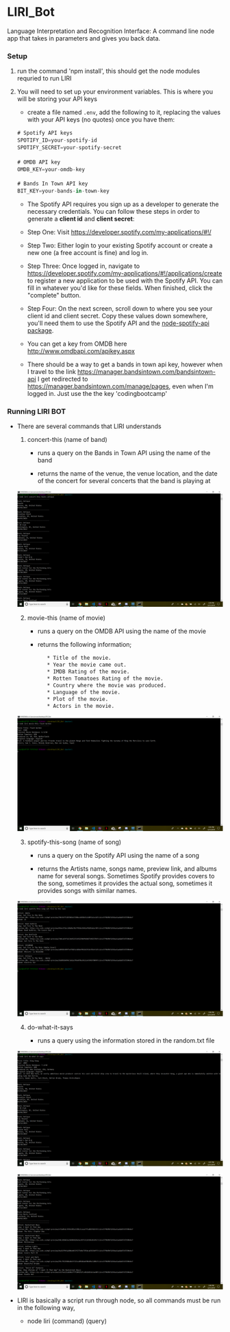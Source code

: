 # LIRI_Bot
Language Interpretation and Recognition Interface: A command line node app that takes in parameters and gives you back data.

### Setup
1. run the command 'npm install', this should get the node modules requried to run LIRI

2. You will need to set up your environment variables. This is where you will be storing your API keys

    * create a file named `.env`, add the following to it, replacing the values with your API keys (no quotes) once you have them:

    ```js
    # Spotify API keys
    SPOTIFY_ID=your-spotify-id
    SPOTIFY_SECRET=your-spotify-secret

    # OMDB API key
    OMDB_KEY=your-omdb-key

    # Bands In Town API key
    BIT_KEY=your-bands-in-town-key

    ```

    * The Spotify API requires you sign up as a developer to generate the necessary credentials. You can follow these steps in order to generate a **client id** and **client secret**:

   * Step One: Visit <https://developer.spotify.com/my-applications/#!/>

   * Step Two: Either login to your existing Spotify account or create a new one (a free account is fine) and log in.

   * Step Three: Once logged in, navigate to <https://developer.spotify.com/my-applications/#!/applications/create> to register a new application to be used with the Spotify API. You can fill in whatever you'd like for these fields. When finished, click the "complete" button.

   * Step Four: On the next screen, scroll down to where you see your client id and client secret. Copy these values down somewhere, you'll need them to use the Spotify API and the [node-spotify-api package](https://www.npmjs.com/package/node-spotify-api).

   * You can get a key from OMDB here <http://www.omdbapi.com/apikey.aspx>

   * There should be a way to get a bands in town api key, however when I travel to the link <https://manager.bandsintown.com/bandsintown-api> I get redirected to <https://manager.bandsintown.com/manage/pages>, even when I'm logged in. Just use the the key 'codingbootcamp'

### Running LIRI BOT

* There are several commands that LIRI understands

    1. concert-this (name of band)

        * runs a query on the Bands in Town API using the name of the band

        * returns the name of the venue, the venue location, and the date of the concert for several concerts that the band is playing at

    ![alt text][concert]

    2. movie-this (name of movie)

        * runs a query on the OMDB API using the name of the movie

        * returns the following information;

             ```
                * Title of the movie.
                * Year the movie came out.
                * IMDB Rating of the movie.
                * Rotten Tomatoes Rating of the movie.
                * Country where the movie was produced.
                * Language of the movie.
                * Plot of the movie.
                * Actors in the movie.
            ```
    ![alt text][movie]

    3. spotify-this-song (name of song)

        * runs a query on the Spotify API using the name of a song

        * returns the Artists name, songs name, preview link, and albums name for several songs. Sometimes Spotify provides covers to the song, sometimes it provides the actual song, sometimes it provides songs with similar names.

    ![alt text][spotify]

    4. do-what-it-says

        * runs a query using the information stored in the random.txt file

    ![alt text][do-it-01]

    ![alt text][do-it-02]

* LIRI is basically a script run through node, so all commands must be run in the following way,

    * node liri (command) (query)

[concert]: ./images/concert-this-screenshot.png "concert-this command screenshot"
[movie]: ./images/movie-this-screenshot.png "movie-this command"
[spotify]: ./images/spotify-this-song-screenshot.png "spotify-this-song command"
[do-it-01]: ./images/do-what-it-says-01-screenshot.png "do-what-it-says command initial"
[do-it-02]: ./images/do-what-it-says-02-screenshot.png "do-what-it-says command continued"